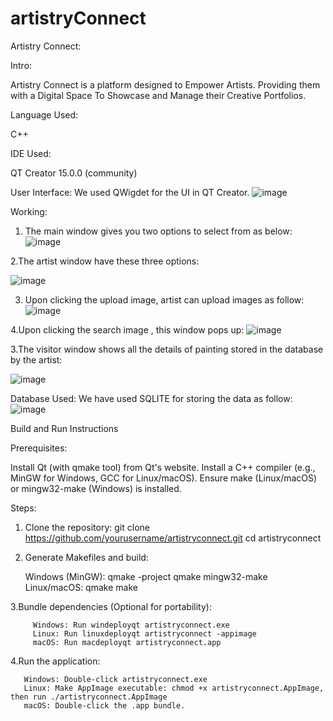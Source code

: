 # artistryConnect
Artistry Connect:

Intro:

Artistry Connect is a platform designed to
Empower Artists.
Providing them with a Digital Space To Showcase and Manage their Creative Portfolios.



Language Used:

C++


IDE Used:

QT Creator 15.0.0 (community)


User Interface:
We used QWigdet for the UI in QT Creator. 
![image](https://github.com/user-attachments/assets/8f35f150-bd91-44e7-83df-8992eefdd714)


Working:
1. The main window gives you two options to select from as below:
   ![image](https://github.com/user-attachments/assets/7ef10eea-09bf-491d-b95a-4e81591dcefc)

2.The artist window have these three options:

![image](https://github.com/user-attachments/assets/64816534-2412-453b-8ad8-40922f628f9d)

3. Upon clicking the upload image, artist can upload images as follow:
   ![image](https://github.com/user-attachments/assets/95411400-4feb-47d6-a1d4-64dfe864e852)

4.Upon clicking the search image , this window pops up:
![image](https://github.com/user-attachments/assets/2cac9a86-cf22-486f-8e60-c63c0f466bed)

3.The visitor window shows all the details of painting stored in the database by the artist:

![image](https://github.com/user-attachments/assets/2809aaa2-484c-4632-b7ec-44d71a2c6314)





Database Used:
We have used SQLITE for storing the data as follow:
![image](https://github.com/user-attachments/assets/aa6e89dd-f9c9-4af1-843c-9199ee9074ef)



Build and Run Instructions


Prerequisites:

Install Qt (with qmake tool) from Qt's website.
Install a C++ compiler (e.g., MinGW for Windows, GCC for Linux/macOS).
Ensure make (Linux/macOS) or mingw32-make (Windows) is installed.


Steps:
1. Clone the repository:
           git clone https://github.com/yourusername/artistryconnect.git
           cd artistryconnect
2. Generate Makefiles and build:

   Windows (MinGW):
         qmake -project
         qmake
         mingw32-make
   Linux/macOS:
         qmake
         make
         

3.Bundle dependencies (Optional for portability):

         Windows: Run windeployqt artistryconnect.exe
         Linux: Run linuxdeployqt artistryconnect -appimage
         macOS: Run macdeployqt artistryconnect.app

         
4.Run the application:

       Windows: Double-click artistryconnect.exe
       Linux: Make AppImage executable: chmod +x artistryconnect.AppImage, then run ./artistryconnect.AppImage
       macOS: Double-click the .app bundle.
